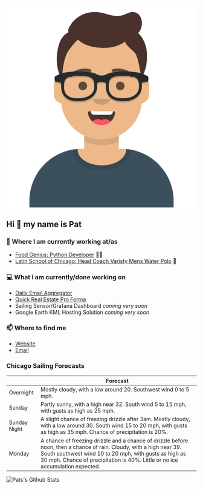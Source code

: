 [![Social banner for p-j-falconer](https://raw.githubusercontent.com/P-J-FALCONER/P-J-FALCONER/master/assets/avataaars.svg)](https://patfalconer.com/)
## Hi :wave: my name is Pat

### 💼 Where I am currently working at/as
- [Food Genius: Python Developer](https://getfoodgenius.com/) 🍔🐍
- [Latin School of Chicago: Head Coach Varisty Mens Water Polo](https://www.latinschool.org/) 🤽


### 💻 What i am currently/done working on
 - [Daily Email Aggregator](https://github.com/P-J-FALCONER/dott_daily_mail)
 - [Quick Real Estate Pro Forma](https://github.com/P-J-FALCONER/henry)
 - Sailing Sensor/Grafana Dashboard *coming very soon*
 - Google Earth KML Hosting Solution *coming very soon*

### 📫 Where to find me
 - [Website](https://patfalconer.com/)
 - [Email](mailto:patrick.j.falconer@gmail.com)


### Chicago Sailing Forecasts
|   | Forecast  |
|---|---|
| Overnight | Mostly cloudy, with a low around 20. Southwest wind 0 to 5 mph. |
| Sunday | Partly sunny, with a high near 32. South wind 5 to 15 mph, with gusts as high as 25 mph. |
| Sunday Night | A slight chance of freezing drizzle after 3am. Mostly cloudy, with a low around 30. South wind 15 to 20 mph, with gusts as high as 35 mph. Chance of precipitation is 20%. |
| Monday | A chance of freezing drizzle and a chance of drizzle before noon, then a chance of rain. Cloudy, with a high near 39. South southwest wind 10 to 20 mph, with gusts as high as 30 mph. Chance of precipitation is 40%. Little or no ice accumulation expected. |

![Pats's Github Stats](https://github-readme-stats.vercel.app/api?username=p-j-falconer&show_icons=true&theme=radical)
